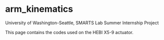 # arm_kinematics
University of Washington-Seattle, SMARTS Lab Summer Internship Project

This page contains the codes used on the HEBI X5-9 actuator.
